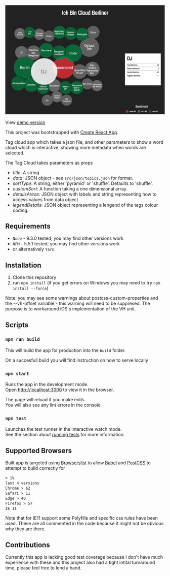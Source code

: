 ![screenshot of app](https://raw.githubusercontent.com/mattybalaam/ich-bin-cloud-berliner/master/app-screenshot.png)

View [demo version](https://mattybalaam.github.io/)

This project was bootstrapped with [Create React App](https://github.com/facebookincubator/create-react-app).

Tag cloud app which takes a json file, and other parameters to show a word cloud which is interactive, showing more metadata when words are selected.

The Tag Cloud takes parameters as props

- *title*: A string
- *data*: JSON object - see `src/json/topics.json` for format.
- *sortType*: A string, either 'pyramid' or 'shuffle'. Defaults to 'shuffle'.
- *customSort*: A function taking a one dimensional array.
- *detailsAreas*: JSON object with labels and string representing how to access values from data object
- *legendDetails*: JSON object representing a lengend of the tags colour coding. 

## Requirements
- `Node` - 9.3.0 tested; you may find other versions work
- `NPM` - 5.5.1 tested; you may find other versions work
- or alternatively `Yarn`.

## Installation
1. Clone this repository 
2. run `npm install` (if you get errors on Windows you may need to try `npm install --force`)

Note: you may see some warnings about postcss-custom-properties and the --vh-offset variable - this warning will need to be suppresed. The purpose is to workaround iOS's implementation of the VH unit.
## Scripts

### `npm run build`

This will build the app for production into the `build` folder.

On a succesfull build you will find instruction on how to serve locally

### `npm start`

Runs the app in the development mode.<br>
Open [http://localhost:3000](http://localhost:3000) to view it in the browser.

The page will reload if you make edits.<br>
You will also see any lint errors in the console.

### `npm test`

Launches the test runner in the interactive watch mode.<br>
See the section about [running tests](#running-tests) for more information.

## Supported Browsers

Built app is targeted using [Browserslist](https://github.com/ai/browserslist) to allow [Babel](https://babeljs.io/) and [PostCSS](http://postcss.org/) to attempt to build correctly for 

```
> 1%
last 4 versions
Chrome > 62
Safari > 11
Edge > 40
Firefox > 57
IE 11
```

Note that for IE11 support some Polyfills and specific css rules have been used. These are all commented in the code because it might not be obvious why they are there. 

## Contributions
Currently this app is lacking good test coverage because I don't have much experience with these and this project also had a tight intital turnaround time, please feel free to lend a hand. 
